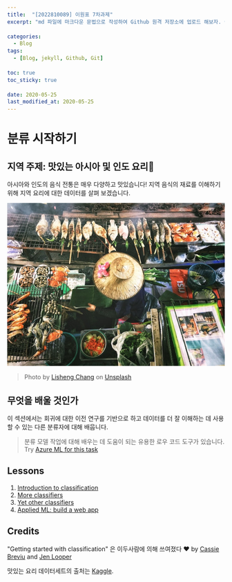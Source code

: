 ```yaml
---
title:  "[2022810089] 이원표 7차과제"
excerpt: "md 파일에 마크다운 문법으로 작성하여 Github 원격 저장소에 업로드 해보자. 에디터는 Visual Studio code 사용! 로컬 서버에서 확인도 해보자. "

categories:
  - Blog
tags:
  - [Blog, jekyll, Github, Git]

toc: true
toc_sticky: true
 
date: 2020-05-25
last_modified_at: 2020-05-25
---
```

# 분류 시작하기

## 지역 주제: 맛있는 아시아 및 인도 요리🍜

아시아와 인도의 음식 전통은 매우 다양하고 맛있습니다! 지역 음식의 재료를 이해하기 위해 지역 요리에 대한 데이터를 살펴 보겠습니다.

![Thai food seller](thai-food.jpg)
> Photo by <a href="https://unsplash.com/@changlisheng?utm_source=unsplash&utm_medium=referral&utm_content=creditCopyText">Lisheng Chang</a> on <a href="https://unsplash.com/s/photos/asian-food?utm_source=unsplash&utm_medium=referral&utm_content=creditCopyText">Unsplash</a>
  
## 무엇을 배울 것인가

이 섹션에서는 회귀에 대한 이전 연구를 기반으로 하고 데이터를 더 잘 이해하는 데 사용할 수 있는 다른 분류자에 대해 배웁니다.

> 분류 모델 작업에 대해 배우는 데 도움이 되는 유용한 로우 코드 도구가 있습니다. Try [Azure ML for this task](https://docs.microsoft.com/learn/modules/create-classification-model-azure-machine-learning-designer/?WT.mc_id=academic-15963-cxa)

## Lessons

1. [Introduction to classification](2022-05-07-se1.md)
2. [More classifiers](2022-05-07-se2.md)
3. [Yet other classifiers](2022-05-07-se3.md)
4. [Applied ML: build a web app](2022-05-07-se4.md)

## Credits
 
"Getting started with classification" 은 이두사람에 의해 쓰여졌다 ♥️ by [Cassie Breviu](https://www.twitter.com/cassiebreviu) and [Jen Looper](https://www.twitter.com/jenlooper)

맛있는 요리 데이터세트의 출처는 [Kaggle](https://www.kaggle.com/hoandan/asian-and-indian-cuisines).
